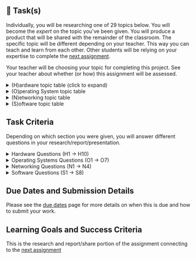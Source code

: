 ## &#x1F4D9; Task(s)

Individually, you will be researching one of 29 topics below.  You will become the _expert_ on the topic you've been given. You will produce a product that will be shared with the remainder of the classroom. The specific topic will be different depending on your teacher. This way you can teach and learn from each other. Other students will be relying on your expertise to complete the [next assignment](./Hardware-OS-Network-Software-Applying-Your-Knowledge).  

Your teacher will be choosing your topic for completing this project.  See your teacher about whether (or how) this assignment will be assessed.

<details>
<summary>(H)ardware topic table (click to expand)</summary>

| Hardware |
|---|
| H1 - Motherboard |
| H2 - CPU |
| H3 - Memory (RAM, ROM) |
| H4 - Graphics Cards |
| H5 - Audio Devices (Sound card, speakers, headset, microphone, etc.) |
| H6 - Power Supplies |
| H7 - Hard Disk Drives, Solid State Drives, and any other storage drives |
| H8 - Input devices (keyboard, mouse, scanner, webcams, etc.) |
| H9 - Output devices (monitor, projector, printer, etc.) |
| H10 - Terminology (USB, FSB, IEEE 1394, MHz, GHz, bit, byte, kilobits, kilobytes, megabits, megabytes) |
</details>

<details>
<summary>(O)perating System topic table</summary>

| Operating Systems |
|---|
| O1 - Operating Systems in general |
| O2 - Windows 10 |
| O3 - Mac OS Big Sur |
| O4 - Chrome OS |
| O5 - Linux (choose one of: Ubuntu, Archlinux, Debian, or Fedora) |
| O6 - File management techniques to organize, and manage files (copy, move, delete, folder structures, renaming files, creating shortcuts, etc.) |
| O7 - Maintenance and Security (defragging, disk cleanup, malware) |
</details>

<details>
<summary>(N)etworking topic table</summary>

| Networking |
|---|
| N1 - What a network is |
| N2 - Wireless vs. Wired  |
| N3 - Setting up a home or small business network |
| N4 - Sharing network resources (printer, files etc) |

</details>

<details>
<summary>(S)oftware topic table</summary>

| Software |
| --- |
| S1 - File sharing applications |
| S2 - VoIP / Chat applications  |
| S3 - Video editing (or graphic design) software |
| S4 - Office Suite options (Microsoft, Google, LibreOffice) |
| S5 - Web Design Tools (Weebly, Wix, SquareSpace) |
| S6 - Content Management Systems (Wordpress, Joomla, Pico) |
| S7 - Productivity Tools (Notion.so, Microsoft OneNote, Obsidian.md) |
| S8 - Application Software vs. Programming vs System Software (i.e. word processor, spreadsheet, integrated development environment (IDE), registry editor, defragmentation tools, partitions) |
</details>


## Task Criteria

Depending on which section you were given, you will answer different questions in your research/report/presentation.

<details>
<summary>Hardware Questions (H1 -> H10)</summary>

### Hardware
H1, H2, H3, H4, H5, H6, H7, H8, H9   
* Describe the basic functionality of your piece of hardware.
* What makes a good <*insert name of hardware piece here*> ?  What should you look for when buying one? What if you are on a budget?

H10  
* Describe each piece of terminology given (any others would be good as well)
* What makes something _better_ based on the terminology?
</details>

<details>
<summary>Operating Systems Questions (O1 -> O7)</summary>

### Operating Systems
O1  
* Describe how an operating system works
* Describe and display how an operating system connects to hardware

O2, O3, O4, O5  
* Describe your operating system
* Who is your operating system built for?
* Why would someone choose your operating system?

O6  
* Demonstrate how to copy, paste, move, delete files, and create shortcuts within the Windows operating system.
* Show how to properly organize files, including file names, folder names, etc.

O7
* Describe maintenance techniques such as defragging and disk clean up, and why it's important to do so.
* Describe security concerns such as malware, and how to prevent.
</details>

<details>
<summary>Networking Questions (N1 -> N4)</summary>

### Networking
N1  
* Describe what a network is on an overview level
* Give a basic overview of how a network works, and what some sample ones would look like.

N2  
* Describe the differences between the two types of network connections, including security issues.
* Give pros and cons to each of the two types of network connections.

N3  
* Describe the hardware needed for a home or small business network (NOT INTERNET ACCESS)
* Describe what each piece of hardware accomplishes
* Include wired and wireless options

N4    
* Describe how to share network resources such as a printer or files. Screenshots would help.
* Do this for Windows, MacOS and Linux.
</details>

<details>
<summary>Software Questions (S1 -> S8)</summary>

### Software
S1, S2, S3  
* Describe some applications that are available, including their features.
* List pros and cons of each option. Include any pricing options.

S4, S5, S6, S7  
* Describe what each of the example tools can be used for.
* Describe why someone would choose one of the tools over the other.
* List the pros and cons of each option. Include any pricing options.

S8  
* Describe the differences between the 3 types of software
* Describe why they are all important to computer usage
</details>

## Due Dates and Submission Details

Please see the [due dates](./Due-Dates-and-Submission-Details) page for more details on when this is due and how to submit your work.

## Learning Goals and Success Criteria

This is the research and report/share portion of the assignment connecting to the [next assignment](./Hardware-OS-Network-Software-Applying-Your-Knowledge)